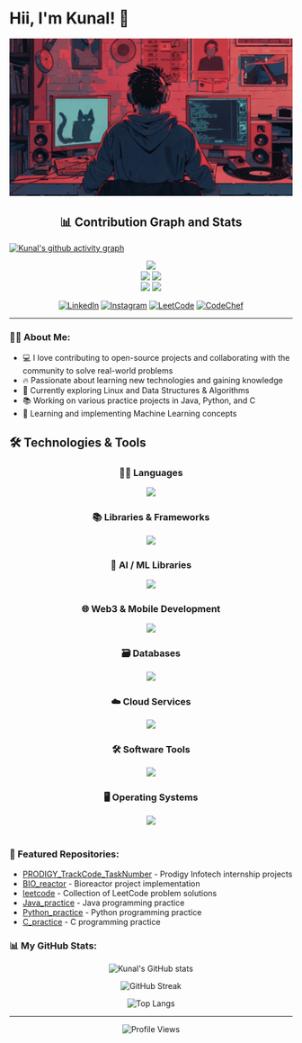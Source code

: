 # Hii, I'm Kunal! 👋

<div align="center">
  <img src="coder.gif" width="600"/>
</div>

<!-- Activity Graph and Stats -->
<h2 align="center">📊 Contribution Graph and Stats</h2>

[![Kunal's github activity graph](https://github-readme-activity-graph.vercel.app/graph?username=kunalsanga&theme=react-dark)](https://github.com/ashutosh00710/github-readme-activity-graph)

<div align="center">
  <img src="https://github-profile-summary-cards.vercel.app/api/cards/profile-details?username=kunalsanga&theme=radical" />
</div>

<div align="center">
  <img height="180em" src="https://github-profile-summary-cards.vercel.app/api/cards/repos-per-language?username=kunalsanga&theme=radical"/>
  <img height="180em" src="https://github-profile-summary-cards.vercel.app/api/cards/most-commit-language?username=kunalsanga&theme=radical"/>
</div>

<div align="center">
  <img height="180em" src="https://github-profile-summary-cards.vercel.app/api/cards/stats?username=kunalsanga&theme=radical"/>
  <img height="180em" src="https://github-profile-summary-cards.vercel.app/api/cards/productive-time?username=kunalsanga&theme=radical"/>
</div>

<!-- Social Media Badges -->
<div align="center">
  
  [![LinkedIn](https://img.shields.io/badge/LinkedIn-0077B5?style=for-the-badge&logo=linkedin&logoColor=white)](https://www.linkedin.com/in/kunal-sanga-67323a285/)
  [![Instagram](https://img.shields.io/badge/Instagram-E4405F?style=for-the-badge&logo=instagram&logoColor=white)](https://www.instagram.com/kunal_sanga_/)
  [![LeetCode](https://img.shields.io/badge/LeetCode-FFA116?style=for-the-badge&logo=LeetCode&logoColor=black)](https://leetcode.com/u/kunal_sanga_/)
  [![CodeChef](https://img.shields.io/badge/CodeChef-%23964B00.svg?style=for-the-badge&logo=CodeChef&logoColor=white)](https://www.codechef.com/users/kunalsanga07)
  
  
</div>



---

### 👨‍💻 About Me:

- 💻 I love contributing to open-source projects and collaborating with the community to solve real-world problems
- 🔥 Passionate about learning new technologies and gaining knowledge
- 🐧 Currently exploring Linux and Data Structures & Algorithms
- 📚 Working on various practice projects in Java, Python, and C
- 🌱 Learning and implementing Machine Learning concepts

## 🛠️ Technologies & Tools

<div align="center">

### 🧑‍💻 Languages
  <a href="https://skillicons.dev">
      <img src="https://skillicons.dev/icons?i=js,ts,python,java,c,cpp" />
  </a>
      
    
  ### 📚 Libraries & Frameworks
  <a href="https://skillicons.dev">
    <img src="https://skillicons.dev/icons?i=react,next,tailwind,bootstrap,vercel,express,nodejs,npm,vite" />
  </a>

  ### 🤖 AI / ML Libraries
  <a href="https://skillicons.dev">
    <img src="https://skillicons.dev/icons?i=tensorflow,pytorch,opencv" />
  </a>

  ### 🌐 Web3 & Mobile Development
  <a href="https://skillicons.dev">
    <img src="https://skillicons.dev/icons?i=flutter" />
  </a>

    
  ### 🗃️ Databases
  <a href="https://skillicons.dev">
    <img src="https://skillicons.dev/icons?i=postgres,mysql,mongo,firebase,sqlite" />
  </a>


   ### ☁️ Cloud Services
  <a href="https://skillicons.dev">
    <img src="https://skillicons.dev/icons?i=aws,gcp,vercel" />
  </a>
   
    
  ### 🛠️ Software Tools
  <a href="https://skillicons.dev">
    <img src="https://skillicons.dev/icons?i=git,github,webstorm,pycharm,figma,selenium,vscode,blender,docker,unity" />
  </a>

### 🖥️ Operating Systems
<a href="https://skillicons.dev">
  <img src="https://skillicons.dev/icons?i=linux,windows" />
</a>

</div>
<br/>



### 📂 Featured Repositories:

- [PRODIGY_TrackCode_TaskNumber](https://github.com/kunalsanga/PRODIGY_TrackCode_TaskNumber) - Prodigy Infotech internship projects
- [BIO_reactor](https://github.com/kunalsanga/BIO_reactor) - Bioreactor project implementation
- [leetcode](https://github.com/kunalsanga/leetcode) - Collection of LeetCode problem solutions
- [Java_practice](https://github.com/kunalsanga/JAVA_practice) - Java programming practice
- [Python_practice](https://github.com/kunalsanga/Python_practice) - Python programming practice
- [C_practice](https://github.com/kunalsanga/C_practice) - C programming practice

### 📊 My GitHub Stats:

<div align="center">
  
  ![Kunal's GitHub stats](https://github-readme-stats.vercel.app/api?username=kunalsanga&show_icons=true&theme=radical)
  
  ![GitHub Streak](https://github-readme-streak-stats.herokuapp.com/?user=kunalsanga&theme=radical)
  
  ![Top Langs](https://github-readme-stats.vercel.app/api/top-langs/?username=kunalsanga&layout=compact&theme=radical)
  
</div>

---

<div align="center">
  <img src="https://komarev.com/ghpvc/?username=kunalsanga&style=flat-square&color=blue" alt="Profile Views"/>
</div> 
